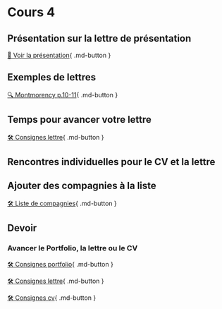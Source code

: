 # Cours 4
## Présentation sur la lettre de présentation     
[📁 Voir la présentation](https://cmontmorency365-my.sharepoint.com/:b:/g/personal/lora_boisvert_cmontmorency_qc_ca/ERrX846mpkdKu4CkXSbw1TYBDAUmeVdpkbbA89qHX-jchw?e=aiBfkj){ .md-button }  


## Exemples de lettres 
[🔍 Montmorency p.10-11](https://www.cmontmorency.qc.ca/wp-content/uploads/2023/11/Petit-guide-de-recherche-demploi.pdf){ .md-button }      



## Temps pour avancer votre lettre
[🛠️ Consignes lettre](./stages/lettre.md){ .md-button }        

## Rencontres individuelles pour le CV et la lettre

## Ajouter des compagnies à la liste
[🛠️ Liste de compagnies](https://teams.microsoft.com/l/entity/26bc2873-6023-480c-a11b-76b66605ce8c/_djb2_msteams_prefix_4081842536?context=%7B%22channelId%22%3A%2219%3AFh6bIgyplnX5mZYg_4Nl9AY15oUn63sZrUo3hadfFx01%40thread.tacv2%22%7D&tenantId=ffa995c7-10de-4ec8-95db-28ed0576455d
){ .md-button }     


## Devoir
### Avancer le Portfolio, la lettre ou le CV    
[🛠️ Consignes portfolio](./stages/portfolio.md){ .md-button }   

[🛠️ Consignes lettre](./stages/lettre.md){ .md-button }        

[🛠️ Consignes cv](./stages/cv.md){ .md-button }     

